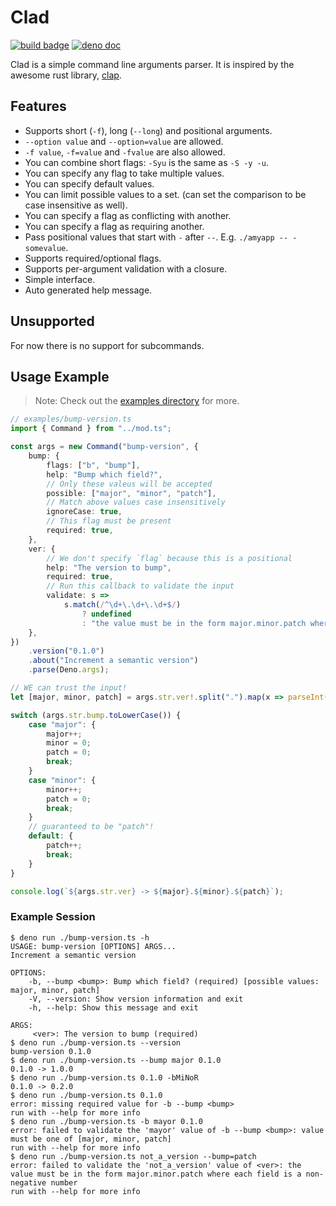 # Clad
[![build badge](https://github.com/insomnimus/clad/actions/workflows/main.yml/badge.svg?branch=main)](https://github.com/insomnimus/clad/actions/workflows/main.yml)
[![deno doc](https://doc.deno.land/badge.svg)](https://doc.deno.land/https://deno.land/x/clad/mod.ts)

Clad is a simple command line arguments parser. It is inspired by the awesome
rust library, [clap](https://github.com/clap-rs/clap).

## Features
- Supports short (`-f`), long (`--long`) and positional arguments.
- `--option value` and `--option=value` are allowed.
- `-f value`, `-f=value` and `-fvalue` are also allowed.
- You can combine short flags: `-Syu` is the same as `-S -y -u`.
- You can specify any flag to take multiple values.
- You can specify default values.
- You can limit possible values to a set. (can set the comparison to be case insensitive as well).
- You can specify a flag as conflicting with another.
- You can specify a flag as requiring another.
- Pass positional values that start with `-` after `--`. E.g.
  `./amyapp -- -somevalue`.
- Supports required/optional flags.
- Supports per-argument validation with a closure.
- Simple interface.
- Auto generated help message.

## Unsupported
For now there is no support for subcommands.

## Usage Example
> Note: Check out the [examples directory](examples/) for more.

```ts
// examples/bump-version.ts
import { Command } from "../mod.ts";

const args = new Command("bump-version", {
	bump: {
		flags: ["b", "bump"],
		help: "Bump which field?",
		// Only these valeus will be accepted
		possible: ["major", "minor", "patch"],
		// Match above values case insensitively
		ignoreCase: true,
		// This flag must be present
		required: true,
	},
	ver: {
		// We don't specify `flag` because this is a positional
		help: "The version to bump",
		required: true,
		// Run this callback to validate the input
		validate: s =>
			s.match(/^\d+\.\d+\.\d+$/)
				? undefined
				: "the value must be in the form major.minor.patch where each field is a non-negative number",
	},
})
	.version("0.1.0")
	.about("Increment a semantic version")
	.parse(Deno.args);

// WE can trust the input!
let [major, minor, patch] = args.str.ver!.split(".").map(x => parseInt(x));

switch (args.str.bump.toLowerCase()) {
	case "major": {
		major++;
		minor = 0;
		patch = 0;
		break;
	}
	case "minor": {
		minor++;
		patch = 0;
		break;
	}
	// guaranteed to be "patch"!
	default: {
		patch++;
		break;
	}
}

console.log(`${args.str.ver} -> ${major}.${minor}.${patch}`);

```

### Example Session
```output
$ deno run ./bump-version.ts -h
USAGE: bump-version [OPTIONS] ARGS...
Increment a semantic version

OPTIONS:
    -b, --bump <bump>: Bump which field? (required) [possible values: major, minor, patch]
    -V, --version: Show version information and exit
    -h, --help: Show this message and exit

ARGS:
     <ver>: The version to bump (required)
$ deno run ./bump-version.ts --version
bump-version 0.1.0
$ deno run ./bump-version.ts --bump major 0.1.0
0.1.0 -> 1.0.0
$ deno run ./bump-version.ts 0.1.0 -bMiNoR
0.1.0 -> 0.2.0
$ deno run ./bump-version.ts 0.1.0
error: missing required value for -b --bump <bump>
run with --help for more info
$ deno run ./bump-version.ts -b mayor 0.1.0
error: failed to validate the 'mayor' value of -b --bump <bump>: value must be one of [major, minor, patch]
run with --help for more info
$ deno run ./bump-version.ts not_a_version --bump=patch
error: failed to validate the 'not_a_version' value of <ver>: the value must be in the form major.minor.patch where each field is a non-negative number
run with --help for more info
```
